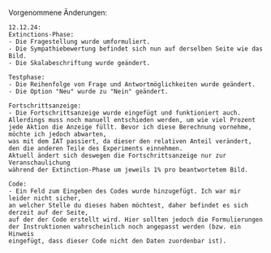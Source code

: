 Vorgenommene Änderungen:

    12.12.24:
    Extinctions-Phase:
    - Die Fragestellung wurde umformuliert.
    - Die Sympathiebewertung befindet sich nun auf derselben Seite wie das Bild.
    - Die Skalabeschriftung wurde geändert.

    Testphase:
    - Die Reihenfolge von Frage und Antwortmöglichkeiten wurde geändert.
    - Die Option "Neu" wurde zu "Nein" geändert.

    Fortschrittsanzeige:
    - Die Fortschrittsanzeige wurde eingefügt und funktioniert auch.
    Allerdings muss noch manuell entschieden werden, um wie viel Prozent
    jede Aktion die Anzeige füllt. Bevor ich diese Berechnung vornehme, möchte ich jedoch abwarten,
    was mit dem IAT passiert, da dieser den relativen Anteil verändert, den die anderen Teile des Experiments einnehmen.
    Aktuell ändert sich deswegen die Fortschrittsanzeige nur zur Veranschaulichung
    während der Extinction-Phase um jeweils 1% pro beantwortetem Bild.
    
    Code:
    - Ein Feld zum Eingeben des Codes wurde hinzugefügt. Ich war mir leider nicht sicher,
    an welcher Stelle du dieses haben möchtest, daher befindet es sich derzeit auf der Seite, 
    auf der der Code erstellt wird. Hier sollten jedoch die Formulierungen der Instruktionen wahrscheinlich noch angepasst werden (bzw. ein Hinweis
    eingefügt, dass dieser Code nicht den Daten zuordenbar ist).


